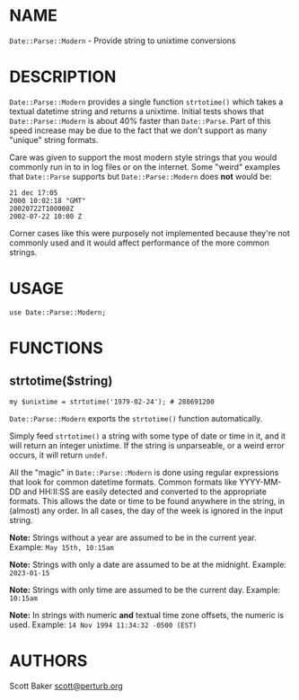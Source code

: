 # NAME

`Date::Parse::Modern` - Provide string to unixtime conversions

# DESCRIPTION

`Date::Parse::Modern` provides a single function `strtotime()` which takes a textual datetime string
and returns a unixtime. Initial tests shows that `Date::Parse::Modern` is about 40% faster than
`Date::Parse`. Part of this speed increase may be due to the fact that we don't support as many
"unique" string formats.

Care was given to support the most modern style strings that you would commonly run in to in log
files or on the internet. Some "weird" examples that `Date::Parse` supports but `Date::Parse::Modern`
does **not** would be:

    21 dec 17:05
    2000 10:02:18 "GMT"
    20020722T100000Z
    2002-07-22 10:00 Z

Corner cases like this were purposely not implemented because they're not commonly used and it would
affect performance of the more common strings.

# USAGE

    use Date::Parse::Modern;

# FUNCTIONS

## strtotime($string)

    my $unixtime = strtotime('1979-02-24'); # 288691200

`Date::Parse::Modern` exports the `strtotime()` function automatically.

Simply feed `strtotime()` a string with some type of date or time in it, and it will return an
integer unixtime. If the string is unparseable, or a weird error occurs, it will return `undef`.

All the "magic" in `Date::Parse::Modern` is done using regular expressions that look for common datetime
formats. Common formats like YYYY-MM-DD and HH:II:SS are easily detected and converted to the
appropriate formats. This allows the date or time to be found anywhere in the string, in (almost) any
order. In all cases, the day of the week is ignored in the input string.

**Note:** Strings without a year are assumed to be in the current year. Example: `May 15th, 10:15am`

**Note:** Strings with only a date are assumed to be at the midnight. Example: `2023-01-15`

**Note:** Strings with only time are assumed to be the current day. Example: `10:15am`

**Note:** In strings with numeric **and** textual time zone offsets, the numeric is used. Example:
`14 Nov 1994 11:34:32 -0500 (EST)`

# AUTHORS

Scott Baker <scott@perturb.org>
